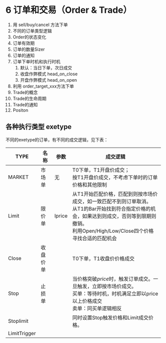 # 6 订单和交易（Order & Trade）

1. 用 sell/buy/cancel 方法下单
2. 不同的订单类型逻辑
3. Order的状态变化
4. 订单有效期
5. 订单的数量Sizer
6. 订单的通知
7. 订单下单时机和执行时机
   1. 默认：当日下单，次日成交
   2. 收盘作弊模式 head_on_close
   3. 开盘作弊模式 head_on_open
8. 利用 order_target_xxx方法下单
9. Trade的概念
10. Trade的生命周期
11. Trade的通知
12. Positon

## 各种执行类型 exetype

不同的exetype的订单，有不同的成交逻辑，见下表：

| TYPE         | 名称     | 参数   | 成交逻辑                                                     |
| ------------ | -------- | ------ | ------------------------------------------------------------ |
| MARKET       | 市场单   | 无     | T0下单，T1开盘价成交；<br>按T1开盘价成交，不考虑下单时的订单价格和其他限制 |
| Limit        | 限价单   | lprice | 从T1开始匹配价格，匹配到则按市场价成交，如一致匹配不到则订单取消。<br>从T1的Bar开始找到符合指定价格的机会，如果达到则成交，否则等到限期则撤销。<br>利用Open/High/Low/Close四个价格寻找合适的匹配机会<br> |
| Close        | 收盘价单 |        | T0下单，T1收盘价价格成交                                     |
| Stop         | 止损单   |        | 当价格突破*price*时，触发订单成交。一旦触发，立即按市场价成交。<br>买单：等待时机，时机满足立即以price以上价格成交<br/>卖单：同买单逻辑相反 |
| Stoplimit    |          |        | 同时设置Stop触发价格和Limit成交价格。                        |
| LimitTrigger |          |        |                                                              |





